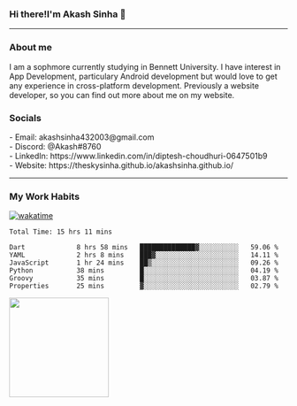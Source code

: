 <h3>Hi there!I'm Akash Sinha 👋</h3>

--- 

<h3>About me</h3>
I am a sophmore currently studying in Bennett University. I have interest in App Development, particulary Android development but would love to get any experience in cross-platform development. Previously a website developer, so you can find out more about me on my website.

<h3>Socials</h3>
 - Email: akashsinha432003@gmail.com<br>
 - Discord: @Akash#8760<br>
 - LinkedIn: https://www.linkedin.com/in/diptesh-choudhuri-0647501b9<br>
 - Website: https://theskysinha.github.io/akashsinha.github.io/<br>

---

<h3>My Work Habits</h3>

[![wakatime](https://wakatime.com/badge/user/938b2951-49cf-4810-9b9e-c17cde3d3343.svg)](https://wakatime.com/@938b2951-49cf-4810-9b9e-c17cde3d3343)

<!--START_SECTION:waka-->

```text
Total Time: 15 hrs 11 mins

Dart             8 hrs 58 mins   ██████████████▓░░░░░░░░░░   59.06 %
YAML             2 hrs 8 mins    ███▓░░░░░░░░░░░░░░░░░░░░░   14.11 %
JavaScript       1 hr 24 mins    ██▒░░░░░░░░░░░░░░░░░░░░░░   09.26 %
Python           38 mins         █░░░░░░░░░░░░░░░░░░░░░░░░   04.19 %
Groovy           35 mins         █░░░░░░░░░░░░░░░░░░░░░░░░   03.87 %
Properties       25 mins         ▓░░░░░░░░░░░░░░░░░░░░░░░░   02.79 %
```

<!--END_SECTION:waka-->

<img height="180em" src="https://github-readme-stats.vercel.app/api?username=theskysinha&show_icons=true&hide_border=true&&count_private=true&include_all_commits=true" />
<!---
theskysinha/theskysinha is a ✨ special ✨ repository because its `README.md` (this file) appears on your GitHub profile.
You can click the Preview link to take a look at your changes.
--->
